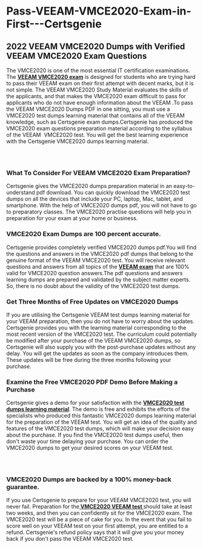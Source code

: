 # Pass-VEEAM-VMCE2020-Exam-in-First---Certsgenie<h2><strong>2022 VEEAM VMCE2020 Dumps with Verified VEEAM VMCE2020 Exam Questions</strong></h2> <p>The VMCE2020 is one of the most essential IT certification examinations. The <a href="https://www.certsgenie.com/veeam/vmce2020-pdf-dumps"><strong>VEEAM VMCE2020 exam</strong></a> is designed for students who are trying hard to pass their VEEAM exam on their first attempt with decent marks, but it is not simple. The VEEAM VMCE2020 Study Material evaluates the skills of the applicants, and that makes the VMCE2020 exam difficult to pass for applicants who do not have enough information about the VEEAM .To pass the VEEAM VMCE2020 Dumps PDF in one sitting, you must use a VMCE2020 test dumps learning material that contains all of the VEEAM knowledge, such as Certsgenie exam dumps.Certsgenie has produced the VMCE2020 exam questions preparation material according to the syllabus of the VEEAM &nbsp;VMCE2020 test. You will get the best learning experience with the Certsgenie VMCE2020 dumps learning material.</p> <p><a href="https://www.certsgenie.com/veeam/vmce2020-pdf-dumps" style="display: block; padding: 1em 0; text-align: center; "><img alt="" src="https://blogger.googleusercontent.com/img/b/R29vZ2xl/AVvXsEgO1ePIT5bAw4JCg82qykRc71Xossn_88UmNiMiJgRPCnvDzaKhQmgO2X9bV6TpN9qSYVJJ2MjEumMb0t1ZgyR_gByLqDXQR_FduPn2erzRQTkt1pUFmkY3wfbx5jzrIcOP4S3cxMKHSr0iEiOidKyDYd_7NjYtfgpZ7b1lrGk-ShjLlyfynp8oFM4zYw/s1600/Banner%201.jpg" /></a></p> <h3><strong>What To Consider For VEEAM VMCE2020 Exam Preparation?</strong></h3> <p>Certsgenie gives the VMCE2020 dumps preparation material in an easy-to-understand pdf download. You can quickly download the VMCE2020 test dumps on all the devices that include your PC, laptop, Mac, tablet, and smartphone. With the help of VMCE2020 dumps pdf, you will not have to go to preparatory classes. The VMCE2020 practise questions will help you in preparation for your exam at your home or business.</p> <h3><strong>VMCE2020 Exam Dumps are 100 percent accurate.</strong></h3> <p>Certsgenie provides completely verified VMCE2020 dumps pdf.You will find the questions and answers in the VMCE2020 pdf dumps that belong to the genuine format of the VEEAM VMCE2020 test. You will receive relevant questions and answers from all topics of the <a href="https://www.certsgenie.com/veeam/vmce2020-pdf-dumps"><strong>VEEAM exam</strong></a> that are 100% valid for VMCE2020 question answers.The pdf questions and answers learning dumps are prepared and validated by the subject matter experts. So, there is no doubt about the validity of the VMCE2020 test dumps.</p> <h3><strong>Get Three Months of Free Updates on VMCE2020 Dumps</strong></h3> <p>If you are utilising the Certsgenie VEEAM test dumps learning material for your VEEAM preparation, then you do not have to worry about the updates. Certsgenie provides you with the learning material corresponding to the most recent version of the VMCE2020 test. The curriculum could potentially be modified after your purchase of the VEEAM VMCE2020 dumps, so Certsgenie will also supply you with the post-purchase updates without any delay. You will get the updates as soon as the company introduces them. These updates will be free during the three months following your purchase.</p> <h3><strong>Examine the Free VMCE2020 PDF Demo Before Making a Purchase</strong></h3> <p>Certsgenie gives a demo for your satisfaction with the <a href="https://www.certsgenie.com/veeam/vmce2020-pdf-dumps"><strong>VMCE2020 test dumps learning material</strong></a>. The demo is free and exhibits the efforts of the specialists who produced this fantastic VMCE2020 dumps learning material for the preparation of the VEEAM test. You will get an idea of the quality and features of the VMCE2020 test dumps, which will make your decision easy about the purchase. If you find the VMCE2020 test dumps useful, then don&#39;t waste your time delaying your purchase. You can order the VMCE2020 dumps to get your desired scores on your VEEAM test.</p> <p><a href="hhttps://www.certsgenie.com/veeam/vmce2020-pdf-dumps" style="display: block; padding: 1em 0; text-align: center; "><img alt="" src="https://blogger.googleusercontent.com/img/b/R29vZ2xl/AVvXsEj3zfp26fobfEw_E3FMeUMaFamcWc-bKsu_525WK8ISqDEyAJkPKOLyeqHJzBXVvKwHP0bTNTERYvWWgOzvpG-DuQ_cPnNOJO1bUfVOHhAXJThy7cLobHgRdochHEeovcJnxpqjNiv-FNLMY1glEh7x833Q6cym5o0AmGhO9ufjgwPhihHJ9ovBp-j40g/s1600/banner%202.jpg" /></a></p> <h3><strong>VMCE2020 Dumps are backed by a 100% money-back guarantee.</strong></h3> <p>If you use Certsgenie to prepare for your VEEAM VMCE2020 test, you will never fail. Preparation for the<a href="https://www.certsgenie.com/veeam/vmce2020-pdf-dumps"><strong> VMCE2020 VEEAM test </strong></a>should take at least two weeks, and then you can confidently sit for the VMCE2020 exam. The VMCE2020 test will be a piece of cake for you. In the event that you fail to score well on your VEEAM test on your first attempt, you are entitled to a refund. Certsgenie&#39;s refund policy says that it will give you your money back if you don&#39;t pass the VEEAM VMCE2020 test.</p>
